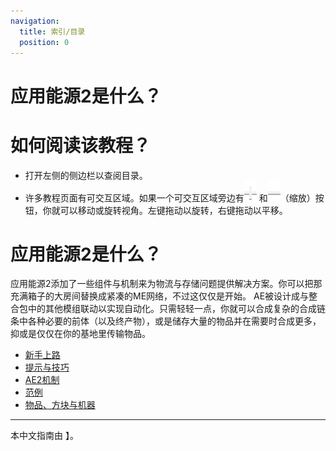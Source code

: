 ```yaml
---
navigation:
  title: 索引/目录
  position: 0
---
```

# 应用能源2是什么？

# 如何阅读该教程？

* 打开左侧的侧边栏以查阅目录。
* 许多教程页面有可交互区域。如果一个可交互区域旁边有![Plus](assets/diagrams/plus.png)
和![Minus](assets/diagrams/minus.png)（缩放）按钮，你就可以移动或旋转视角。左键拖动以旋转，右键拖动以平移。

# 应用能源2是什么？

应用能源2添加了一些组件与机制来为物流与存储问题提供解决方案。你可以把那充满箱子的大房间替换成紧凑的ME网络，不过这仅仅是开始。
AE被设计成与整合包中的其他模组联动以实现自动化。只需轻轻一点，你就可以合成复杂的合成链条中各种必要的前体（以及终产物），或是储存大量的物品并在需要时合成更多，抑或是仅仅在你的基地里传输物品。

* [新手上路](getting-started.md)
* [提示与技巧](tips-and-tricks.md)
* [AE2机制](ae2-mechanics/ae2-mechanics-index.md)
* [范例](example-setups/example-setups-index.md)
* [物品、方块与机器](items-blocks-machines/items-blocks-machines-index.md)

<GameScene zoom="4" interactive={true}>
  <ImportStructure src="assets/assemblies/autocraft_setup_greebles.snbt" />
  <IsometricCamera yaw="195" pitch="30" />
</GameScene>

---

本中文指南由 】。